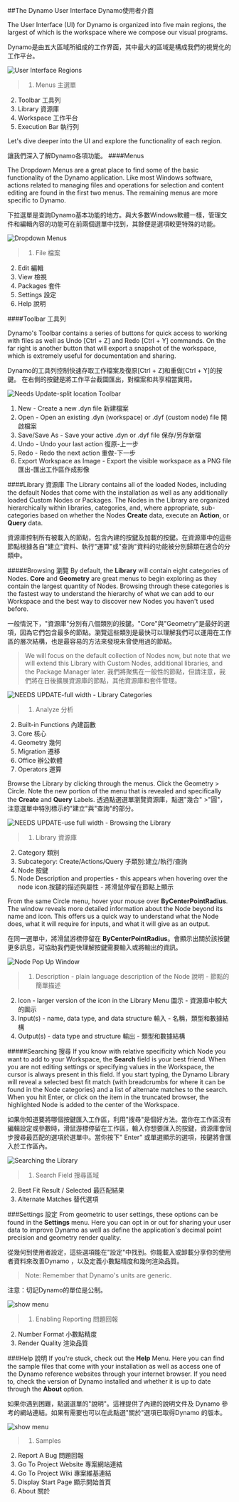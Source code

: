 ##The Dynamo User Interface Dynamo使用者介面

The User Interface (UI) for Dynamo is organized into five main regions, the largest of which is the workspace where we compose our visual programs.

Dynamo是由五大區域所組成的工作界面，其中最大的區域是構成我們的視覺化的工作平台。

![User Interface Regions](images/2-2/01-UI-Regions.png)

>1. Menus 主選單
2. Toolbar 工具列
3. Library 資源庫
4. Workspace 工作平台
5. Execution Bar 執行列

Let's dive deeper into the UI and explore the functionality of each region.

讓我們深入了解Dynamo各項功能。
####Menus

The Dropdown Menus are a great place to find some of the basic functionality of the Dynamo application. Like most Windows software, actions related to managing files and operations for selection and content editing are found in the first two menus. The remaining menus are more specific to Dynamo.

下拉選單是查詢Dynamo基本功能的地方。與大多數Windows軟體一樣，管理文件和編輯內容的功能可在前兩個選單中找到，其餘便是選項較更特殊的功能。

![Dropdown Menus](images/2-2/02-Menus.png)
> 1. File 檔案
2. Edit 編輯
3. View 檢視
4. Packages 套件
5. Settings 設定
6. Help 說明

####Toolbar  工具列

Dynamo's Toolbar contains a series of buttons for quick access to working with files as well as Undo [Ctrl + Z] and Redo [Ctrl + Y] commands. On the far right is another button that will export a snapshot of the workspace, which is extremely useful for documentation and sharing.

Dynamo的工具列控制快速存取工作檔案及復原[Ctrl + Z]和重做[Ctrl + Y]的按鍵。
在右側的按鍵是將工作平台截圖匯出，對檔案和共享相當實用。

![Needs Update-split location Toolbar](images/2-2/03-Toolbar.png)

1. New - Create a new .dyn file 新建檔案
2. Open - Open an existing .dyn (workspace) or .dyf (custom node) file 開啟檔案
3. Save/Save As - Save your active .dyn or .dyf file 保存/另存新檔
4. Undo - Undo your last action 復原-上一步
5. Redo - Redo the next action 重做-下一步
6. Export Workspace as Image - Export the visible workspace as a PNG file 匯出-匯出工作區作成影像

####Library 資源庫
The Library contains all of the loaded Nodes, including the default Nodes that come with the installation as well as any additionally loaded Custom Nodes or Packages. The Nodes in the Library are organized hierarchically within libraries, categories, and, where appropriate, sub-categories based on whether the Nodes **Create** data, execute an **Action**, or **Query** data.

資源庫控制所有被載入的節點，包含內建的按鍵及加載的按鍵。在資源庫中的這些節點根據各自"建立"資料、執行"運算"或"查詢"資料的功能被分別歸類在適合的分類中。

#####Browsing 瀏覽
By default, the **Library** will contain eight categories of Nodes. **Core** and **Geometry** are great menus to begin exploring as they contain the largest quantity of Nodes.  Browsing through these categories is the fastest way to understand the hierarchy of what we can add to our Workspace and the best way to discover new Nodes you haven't used before.

一般情況下，"資源庫"分別有八個類別的按鍵。"Core"與"Geometry"是最好的選項，因為它們包含最多的節點。瀏覽這些類別是最快可以理解我們可以運用在工作區的層次結構，也是最容易的方法來發現未曾使用過的節點。

> We will focus on the default collection of Nodes now, but note that we will extend this Library with Custom Nodes, additional libraries, and the Package Manager later.
我們將聚焦在一般性的節點，但請注意，我們將在日後擴展資源庫的節點，其他資源庫和套件管理。

![NEEDS UPDATE-full width - Library Categories](images/2-2/04-LibraryCategories.png)
>1. Analyze 分析
2. Built-in Functions  內建函數
3. Core 核心
4. Geometry 幾何
5. Migration 遷移
6. Office 辦公軟體
7. Operators 運算

Browse the Library by clicking through the menus. Click the Geometry > Circle. Note the new portion of the menu that is revealed and specifically the **Create** and **Query** Labels.
透過點選選單瀏覽資源庫，點選"幾合" >"圓"，注意選單中特別標示的"建立"與"查詢"的部分。

![NEEDS UPDATE-use full width - Browsing the Library](images/2-2/05-LibraryBrowsing.png)
>1. Library 資源庫
2. Category 類別
3. Subcategory: Create/Actions/Query 子類別:建立/執行/查詢
4. Node 按鍵
5. Node Description and properties - this appears when hovering over the node icon.按鍵的描述與屬性 - 將滑鼠停留在節點上顯示

From the same Circle menu, hover your mouse over **ByCenterPointRadius**. The window reveals more detailed information about the Node beyond its name and icon. This offers us a quick way to understand what the Node does, what it will require for inputs, and what it will give as an output.

在同一選單中，將滑鼠游標停留在 **ByCenterPointRadius**。會顯示出關於該按鍵更多訊息，可協助我們更快理解按鍵需要輸入或將輸出的資訊。

![Node Pop Up Window](images/2-2/06-NodePopup.png)
>1. Description - plain language description of the Node  說明 - 節點的簡單描述
2. Icon - larger version of the icon in the Library Menu  圖示 - 資源庫中較大的圖示
3. Input(s) - name,  data type, and data structure  輸入 - 名稱，類型和數據結構
4. Output(s) - data type and structure  輸出 - 類型和數據結構

#####Searching 搜尋
If you know with relative specificity which Node you want to add to your Workspace, the **Search** field is your best friend. When you are not editing settings or specifying values in the Workspace, the cursor is always present in this field. If you start typing, the Dynamo Library will reveal a selected best fit match (with breadcrumbs for where it can be found in the Node categories) and a list of alternate matches to the search. When you hit Enter, or click on the item in the truncated browser, the highlighted Node is added to the center of the Workspace.

如果你知道要將哪個按鍵匯入工作區，利用"搜尋"是個好方法。當你在工作區沒有編輯設定或參數時，滑鼠游標停留在工作區，輸入你想要匯入的按鍵，資源庫會同步搜尋最匹配的選項於選單中。當你按下" Enter" 或單選顯示的選項，按鍵將會匯入於工作區內。

![Searching the Library](images/2-2/07-LibrarySearching.png)
>1. Search Field  搜尋區域
2. Best Fit Result / Selected 最匹配結果
3. Alternate Matches 替代選項

###Settings 設定
From geometric to user settings, these options can be found in the **Settings** menu. Here you can opt in or out for sharing your user data to improve Dynamo as well as define the application's decimal point precision and geometry render quality.

從幾何到使用者設定，這些選項能在"設定"中找到。你能載入或卸載分享你的使用者資料來改善Dynamo ，以及定義小數點精度和幾何渲染品質。

> Note: Remember that Dynamo's units are generic.

注意：切記Dynamo的單位是公制。

![show menu](images/2-2/08-Settings.png)

>1. Enabling Reporting  問題回報
2. Number Format  小數點精度
3. Render Quality  渲染品質

###Help  說明
If you're stuck, check out the **Help** Menu. Here you can find the sample files that come with your installation as well as access one of the Dynamo reference websites through your internet browser. If you need to, check the version of Dynamo installed and whether it is up to date through the **About** option.

如果你遇到困難，點選選單的"說明"。這裡提供了內建的說明文件及 Dynamo 參考的網站連結。如果有需要也可以在此點選"關於"選項已取得Dynamo 的版本。

![show menu](images/2-2/09-Help.png)

>1. Samples
2. Report A Bug 問題回報
3. Go To Project Website  專案網站連結
4. Go To Project Wiki  專案維基連結
5. Display Start Page  顯示開始首頁
6. About 關於



